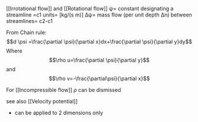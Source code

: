 [[Irrotational flow]] and [[Rotational flow]]
ψ= constant designating a streamline =c1 
units= [kg/(s m)]
Δψ= mass flow (per unit depth Δn) between streamlines= c2-c1

From Chain rule:
$$d \psi =\frac{\partial \psi}{\partial x}dx+\frac{\partial \psi}{\partial y}dy$$
Where
$$\rho u=\frac{\partial \psi}{\partial y}$$
and 
$$\rho v=-\frac{\partial\psi}{\partial x}$$

For [[Incompressible flow]] $\rho$ can be dismissed 

see also [[Velocity potential]]
- can be applied to 2 dimensions only
